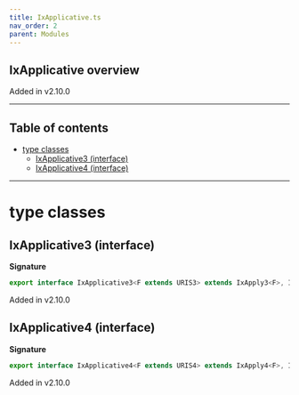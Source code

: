 ```yaml
---
title: IxApplicative.ts
nav_order: 2
parent: Modules
---
```


## IxApplicative overview

Added in v2.10.0

---

<h2 class="text-delta">Table of contents</h2>

- [type classes](#type-classes)
  - [IxApplicative3 (interface)](#ixapplicative3-interface)
  - [IxApplicative4 (interface)](#ixapplicative4-interface)

---

# type classes

## IxApplicative3 (interface)

**Signature**

```ts
export interface IxApplicative3<F extends URIS3> extends IxApply3<F>, IxPointed3<F> {}
```

Added in v2.10.0

## IxApplicative4 (interface)

**Signature**

```ts
export interface IxApplicative4<F extends URIS4> extends IxApply4<F>, IxPointed4<F> {}
```

Added in v2.10.0
